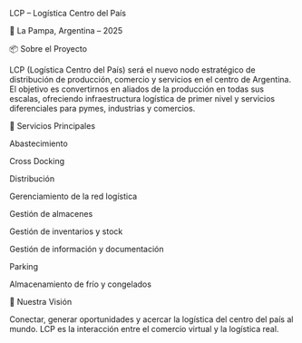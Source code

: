 LCP – Logística Centro del País

📍 La Pampa, Argentina – 2025

📦 Sobre el Proyecto

LCP (Logística Centro del País) será el nuevo nodo estratégico de distribución de producción, comercio y servicios en el centro de Argentina.
El objetivo es convertirnos en aliados de la producción en todas sus escalas, ofreciendo infraestructura logística de primer nivel y servicios diferenciales para pymes, industrias y comercios.

🚛 Servicios Principales

Abastecimiento

Cross Docking

Distribución

Gerenciamiento de la red logística

Gestión de almacenes

Gestión de inventarios y stock

Gestión de información y documentación

Parking

Almacenamiento de frío y congelados

🤝 Nuestra Visión

Conectar, generar oportunidades y acercar la logística del centro del país al mundo.
LCP es la interacción entre el comercio virtual y la logística real.
